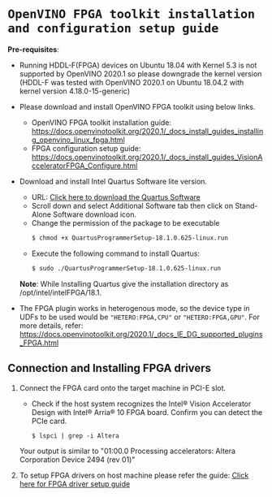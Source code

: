 # `OpenVINO FPGA toolkit installation and configuration setup guide`

**Pre-requisites**:
* Running HDDL-F(FPGA) devices on Ubuntu 18.04 with Kernel 5.3 is not supported by OpenVINO 2020.1 so please downgrade the kernel version
  (HDDL-F was tested with OpenVINO 2020.1 on Ubuntu 18.04.2 with kernel version 4.18.0-15-generic)
* Please download and install OpenVINO FPGA toolkit using below links.
   * OpenVINO FPGA toolkit installation guide: https://docs.openvinotoolkit.org/2020.1/_docs_install_guides_installing_openvino_linux_fpga.html
   * FPGA configuration setup guide: https://docs.openvinotoolkit.org/2020.1/_docs_install_guides_VisionAcceleratorFPGA_Configure.html

* Download and install Intel Quartus Software lite version.
   * URL: [Click here to download the Quartus Software](https://fpgasoftware.intel.com/18.1/?edition=lite&platform=linux)
   * Scroll down and select Additional Software tab then click on Stand-Alone Software download icon.
   * Change the permission of the package to be executable
     ```sh
     $ chmod +x QuartusProgrammerSetup-18.1.0.625-linux.run
     ```
   * Execute the following command to install Quartus:
     ```sh
     $ sudo ./QuartusProgrammerSetup-18.1.0.625-linux.run
     ```
    **Note**: While Installing Quartus give the installation directory as /opt/intel/intelFPGA/18.1.
    
* The FPGA plugin works in heterogenous mode, so the device type in UDFs to be used would be `"HETERO:FPGA,CPU"` or `"HETERO:FPGA,GPU"`. For more details, refer: https://docs.openvinotoolkit.org/2020.1/_docs_IE_DG_supported_plugins_FPGA.html

## Connection and Installing FPGA drivers

1. Connect the FPGA card onto the target machine in PCI-E slot.
   * Check if the host system recognizes the Intel® Vision Accelerator Design with Intel® Arria® 10 FPGA board. Confirm you can detect the PCIe card.

      ```
      $ lspci | grep -i Altera
      ```
    Your output is similar to "01:00.0 Processing accelerators: Altera Corporation Device 2494 (rev 01)"

2. To setup FPGA drivers on host machine please refer the guide: [Click here for FPGA driver setup guide](https://docs.openvinotoolkit.org/2020.1/_docs_install_guides_VisionAcceleratorFPGA_Configure.html)
